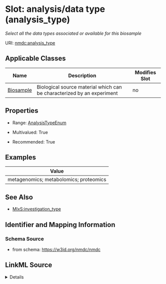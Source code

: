 # Slot: analysis/data type (analysis_type)


_Select all the data types associated or available for this biosample_



URI: [nmdc:analysis_type](https://w3id.org/nmdc/analysis_type)



<!-- no inheritance hierarchy -->




## Applicable Classes

| Name | Description | Modifies Slot |
| --- | --- | --- |
[Biosample](Biosample.md) | Biological source material which can be characterized by an experiment |  no  |







## Properties

* Range: [AnalysisTypeEnum](AnalysisTypeEnum.md)

* Multivalued: True

* Recommended: True






## Examples

| Value |
| --- |
| metagenomics; metabolomics; proteomics |

## See Also

* [MIxS:investigation_type](https://w3id.org/mixs/investigation_type)

## Identifier and Mapping Information







### Schema Source


* from schema: https://w3id.org/nmdc/nmdc




## LinkML Source

<details>
```yaml
name: analysis_type
description: Select all the data types associated or available for this biosample
title: analysis/data type
examples:
- value: metagenomics; metabolomics; proteomics
from_schema: https://w3id.org/nmdc/nmdc
see_also:
- MIxS:investigation_type
rank: 3
multivalued: true
alias: analysis_type
domain_of:
- Biosample
slot_group: Sample ID
range: analysis_type_enum
recommended: true

```
</details>